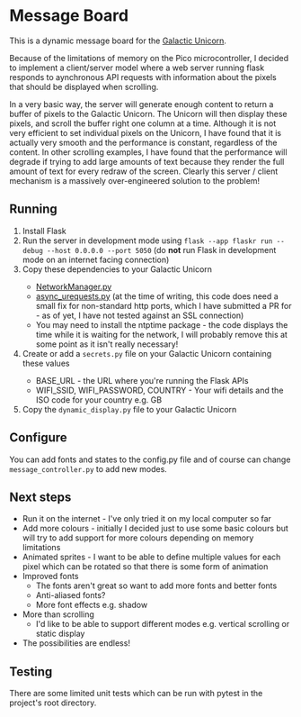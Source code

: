 # Message Board

This is a dynamic message board for the [Galactic Unicorn](https://shop.pimoroni.com/products/galactic-unicorn). 

Because of the limitations of memory on the Pico microcontroller, I decided to implement a client/server model where a web server running flask responds to aynchronous API requests with information about the pixels that should be displayed when scrolling.

In a very basic way, the server will generate enough content to return a buffer of pixels to the Galactic Unicorn. The Unicorn will then display these pixels, and scroll the buffer right one column at a time. Although it is not very efficient to set individual pixels on the Unicorn, I have found that it is actually very smooth and the performance is constant, regardless of the content. In other scrolling examples, I have found that the performance will degrade if trying to add large amounts of text because they render the full amount of text for every redraw of the screen. Clearly this server / client mechanism is a massively over-engineered solution to the problem!

## Running

<ol>
<li>Install Flask</li>
<li>Run the server in development mode using <code>flask --app flaskr run --debug --host 0.0.0.0 --port 5050</code> (do <b>not</b> run Flask in development mode on an internet facing connection)</li>
<li>Copy these dependencies to your Galactic Unicorn </li>
<ul>
<li><a href="https://github.com/pimoroni/supercon6/blob/main/005%20Pimoroni%20MicroPython%20Code/common/network_manager.py">NetworkManager.py</a></li>
<li><a href="https://github.com/StevenRuest/async_urequests"> async_urequests.py</a> (at the time of writing, this code does need a small fix for non-standard http ports, which I have submitted a PR for - as of yet, I have not tested against an SSL connection)</li>
<li>You may need to install the ntptime package - the code displays the time while it is waiting for the network, I will probably remove this at some point as it isn't really necessary!</li>
</ul>
<li>Create or add a <code>secrets.py</code> file on your Galactic Unicorn containing these values</li>
<ul>
<li>BASE_URL - the URL where you're running the Flask APIs</li>
<li>WIFI_SSID, WIFI_PASSWORD, COUNTRY - Your wifi details and the ISO code for your country e.g. GB</li>
</ul>
<li>Copy the <code>dynamic_display.py</code> file to your Galactic Unicorn</li>
</ol>

## Configure
You can add fonts and states to the config.py file and of course can change `message_controller.py` to add new modes.

## Next steps
* Run it on the internet - I've only tried it on my local computer so far
* Add more colours - initially I decided just to use some basic colours but will try to add support for more colours depending on memory limitations
* Animated sprites - I want to be able to define multiple values for each pixel which can be rotated so that there is some form of animation
* Improved fonts
  * The fonts aren't great so want to add more fonts and better fonts
  * Anti-aliased fonts?
  * More font effects e.g. shadow
* More than scrolling
  * I'd like to be able to support different modes e.g. vertical scrolling or static display
* The possibilities are endless!

## Testing

There are some limited unit tests which can be run with pytest in the project's root directory.